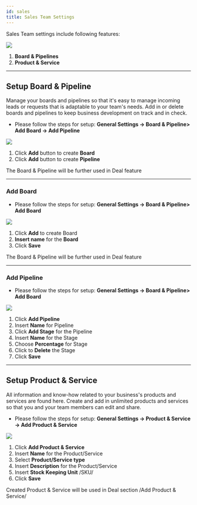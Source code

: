 ```yaml
---
id: sales
title: Sales Team Settings
---
```


<!-- Content -->

Sales Team settings include following features:

<div>
  <img src="https://s3-us-west-2.amazonaws.com/erxes-docs/sale_board_settings.jpg" />
</div>

1. **Board & Pipelines**
2. **Product & Service**

---

## Setup Board & Pipeline

Manage your boards and pipelines so that it's easy to manage incoming leads or requests that is adaptable to your team's needs. Add in or delete boards and pipelines to keep business development on track and in check.

- Please follow the steps for setup: **General Settings -> Board & Pipeline> Add Board -> Add Pipeline**

<div>
  <img src="https://s3-us-west-2.amazonaws.com/erxes-docs/sale_board.jpg" />
</div>

1. Click **Add** button to create **Board**
2. Click **Add** button to create **Pipeline**

<aside class="notice">
The Board & Pipeline will be further used in Deal feature
</aside>

---

### Add Board

- Please follow the steps for setup: **General Settings -> Board & Pipeline> Add Board**

<div>
  <img src="https://s3-us-west-2.amazonaws.com/erxes-docs/step_new_addboard.jpg" />
</div>

1. Click **Add** to create Board
2. **Insert name** for the **Board**
3. Click **Save**

<aside class="notice">
  The Board & Pipeline will be further used in Deal feature
</aside>

---

### Add Pipeline

- Please follow the steps for setup: **General Settings -> Board & Pipeline> Add Board**

<div>
  <img src="https://s3-us-west-2.amazonaws.com/erxes-docs/boards_and_pipelines_steps.jpg"/>
</div>

1. Click **Add Pipeline**
2. Insert **Name** for Pipeline
3. Click **Add Stage** for the Pipeline
4. Insert **Name** for the Stage
5. Choose **Percentage** for Stage
6. Click to **Delete** the Stage
7. Click **Save**

---

## Setup Product & Service

All information and know-how related to your business's products and services are found here. Create and add in unlimited products and services so that you and your team members can edit and share.

- Please follow the steps for setup: **General Settings -> Product & Service -> Add Product & Service**

<div>
  <img src="https://s3-us-west-2.amazonaws.com/erxes-docs/product_and_service_steps.jpg" />
</div>

1. Click **Add Product & Service**
2. Insert **Name** for the Product/Service
3. Select **Product/Service type**
4. Insert **Description** for the Product/Service
5. Insert **Stock Keeping Unit** /SKU/
6. Click **Save**

<aside class="notice">
  Created Product & Service will be used in Deal section /Add Product & Service/
</aside>
